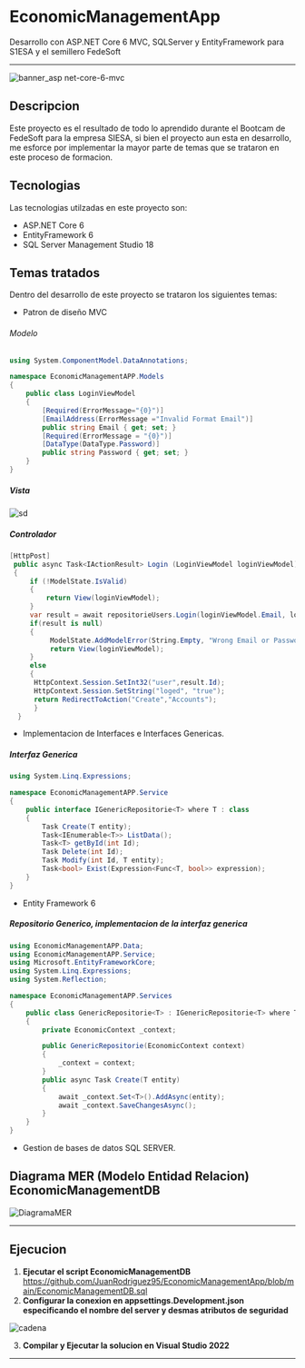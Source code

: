 # EconomicManagementApp
Desarrollo con ASP.NET Core 6 MVC, SQLServer y EntityFramework para S1ESA y el semillero FedeSoft
***
![banner_asp net-core-6-mvc](https://user-images.githubusercontent.com/78867527/161318514-26d98896-01ef-4d30-8892-326f090ca7e4.png)

## Descripcion

Este proyecto es el resultado de todo lo aprendido durante el Bootcam de FedeSoft para la empresa SIESA, si bien el proyecto aun esta en desarrollo, me esforce por implementar la mayor parte de temas que se trataron en este proceso de formacion. 

## Tecnologias

Las tecnologias utilzadas en este proyecto son:
* ASP.NET Core 6
* EntityFramework 6
* SQL Server Management Studio 18

## Temas tratados

Dentro del desarrollo de este proyecto se trataron los siguientes temas:
* Patron de diseño MVC 

###### Modelo
```c#
using System.ComponentModel.DataAnnotations;

namespace EconomicManagementAPP.Models
{
    public class LoginViewModel
    {
        [Required(ErrorMessage="{0}")]
        [EmailAddress(ErrorMessage ="Invalid Format Email")]
        public string Email { get; set; }
        [Required(ErrorMessage = "{0}")]
        [DataType(DataType.Password)]
        public string Password { get; set; }
    }
}

```

##### Vista

![sd](https://user-images.githubusercontent.com/78867527/161346926-522e832f-7436-4581-ad30-50f603982753.jpg)

##### Controlador
```c#
[HttpPost]
 public async Task<IActionResult> Login (LoginViewModel loginViewModel)
 {
     if (!ModelState.IsValid)
     {
         return View(loginViewModel);
     }
     var result = await repositorieUsers.Login(loginViewModel.Email, loginViewModel.Password);
     if(result is null)
     {
          ModelState.AddModelError(String.Empty, "Wrong Email or Password");
          return View(loginViewModel);
     }
     else
     {
      HttpContext.Session.SetInt32("user",result.Id);
      HttpContext.Session.SetString("loged", "true");
      return RedirectToAction("Create","Accounts");
      }
  }

```

* Implementacion de Interfaces e Interfaces Genericas.
##### Interfaz Generica
```c#
using System.Linq.Expressions;

namespace EconomicManagementAPP.Service
{
    public interface IGenericRepositorie<T> where T : class
    {
        Task Create(T entity); 
        Task<IEnumerable<T>> ListData();
        Task<T> getById(int Id);
        Task Delete(int Id);
        Task Modify(int Id, T entity);
        Task<bool> Exist(Expression<Func<T, bool>> expression);
    }
}
```
* Entity Framework 6 
##### Repositorio Generico, implementacion de la interfaz generica
```c#
using EconomicManagementAPP.Data;
using EconomicManagementAPP.Service;
using Microsoft.EntityFrameworkCore;
using System.Linq.Expressions;
using System.Reflection;

namespace EconomicManagementAPP.Services
{
    public class GenericRepositorie<T> : IGenericRepositorie<T> where T : class
    {
        private EconomicContext _context;

        public GenericRepositorie(EconomicContext context)
        {
            _context = context;
        }
        public async Task Create(T entity)
        {
            await _context.Set<T>().AddAsync(entity);
            await _context.SaveChangesAsync();
        }
    }
}
```
* Gestion de bases de datos SQL SERVER.
## Diagrama MER (Modelo Entidad Relacion) EconomicManagementDB

![DiagramaMER](https://user-images.githubusercontent.com/78867527/161315374-8497ec63-eaf7-46c1-a22c-633acd6b9e61.png)

***
## Ejecucion
1. **Ejecutar el script EconomicManagementDB**
https://github.com/JuanRodriguez95/EconomicManagementApp/blob/main/EconomicManagementDB.sql
2. **Configurar la conexion en appsettings.Development.json especificando el nombre del server y desmas atributos de seguridad**

![cadena](https://user-images.githubusercontent.com/78867527/161320919-190b262e-02c3-477a-bda9-abcd54464c15.png)

3. **Compilar y Ejecutar la solucion en Visual Studio 2022** 

***


